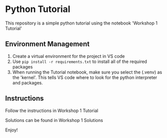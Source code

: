 # Python Tutorial
This repository is a simple python tutorial using the notebook 'Workshop 1 Tutorial'

## Environment Management
1. Create a virtual environment for the project in VS code
2. Use `pip install -r requirements.txt` to install all of the required packages
3. When running the Tutorial notebook, make sure you select the (.venv) as the 'kernel'. This tells VS code where to look for the python interpreter and packages.

## Instructions
Follow the instructions in Workshop 1 Tutorial

Solutions can be found in Workshop 1 Solutions

Enjoy!

